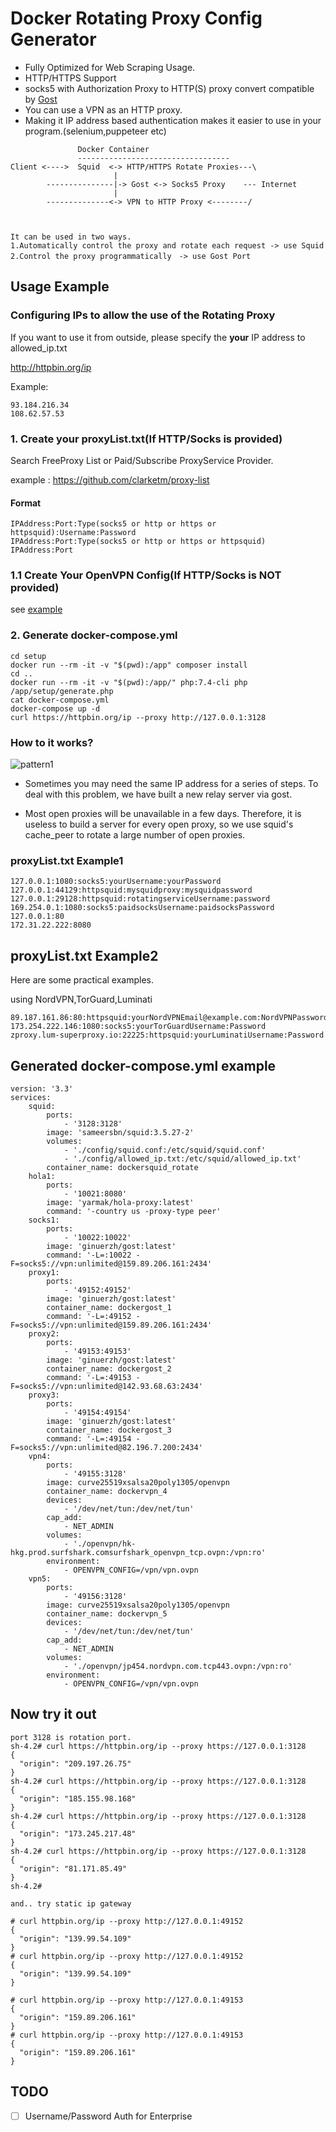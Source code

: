 # Docker Rotating Proxy Config Generator

- Fully Optimized for Web Scraping Usage.
- HTTP/HTTPS Support
- socks5 with Authorization Proxy to HTTP(S) proxy convert compatible by [Gost](https://github.com/ginuerzh/gost)
- You can use a VPN as an HTTP proxy.
- Making it IP address based authentication makes it easier to use in your program.(selenium,puppeteer etc)


```
               Docker Container
               ----------------------------------
Client <---->  Squid  <-> HTTP/HTTPS Rotate Proxies---\ 
                       |
        ---------------|-> Gost <-> Socks5 Proxy    --- Internet
                       |
        --------------<-> VPN to HTTP Proxy <--------/
                     
        

It can be used in two ways.
1.Automatically control the proxy and rotate each request -> use Squid
2.Control the proxy programmatically　-> use Gost Port

```


## Usage Example

### Configuring IPs to allow the use of the Rotating Proxy
If you want to use it from outside, please specify the **your** IP address to allowed_ip.txt

http://httpbin.org/ip

Example:
```
93.184.216.34
108.62.57.53
```

### 1. Create your proxyList.txt(If HTTP/Socks is provided)
Search FreeProxy List or Paid/Subscribe ProxyService Provider.

example : https://github.com/clarketm/proxy-list

#### Format
```
IPAddress:Port:Type(socks5 or http or https or httpsquid):Username:Password
IPAddress:Port:Type(socks5 or http or https or httpsquid)
IPAddress:Port
```

### 1.1 Create Your OpenVPN Config(If HTTP/Socks is NOT provided)
see [example](openvpn/)

### 2. Generate docker-compose.yml
```
cd setup
docker run --rm -it -v "$(pwd):/app" composer install
cd ..
docker run --rm -it -v "$(pwd):/app/" php:7.4-cli php /app/setup/generate.php
cat docker-compose.yml
docker-compose up -d
curl https://httpbin.org/ip --proxy http://127.0.0.1:3128
```
### How to it works?
![pattern1](https://user-images.githubusercontent.com/7544687/97991581-fdc2f380-1e24-11eb-99f3-df9885d627a2.png)

- Sometimes you may need the same IP address for a series of steps.
To deal with this problem, we have built a new relay server via gost.

- Most open proxies will be unavailable in a few days.
Therefore, it is useless to build a server for every open proxy, so we use squid's cache_peer to rotate a large number of open proxies.

### proxyList.txt Example1

```
127.0.0.1:1080:socks5:yourUsername:yourPassword
127.0.0.1:44129:httpsquid:mysquidproxy:mysquidpassword
127.0.0.1:29128:httpsquid:rotatingserviceUsername:password
169.254.0.1:1080:socks5:paidsocksUsername:paidsocksPassword
127.0.0.1:80
172.31.22.222:8080
```

## proxyList.txt Example2
Here are some practical examples.

using NordVPN,TorGuard,Luminati

```
89.187.161.86:80:httpsquid:yourNordVPNEmail@example.com:NordVPNPassword
173.254.222.146:1080:socks5:yourTorGuardUsername:Password
zproxy.lum-superproxy.io:22225:httpsquid:yourLuminatiUsername:Password
```



## Generated docker-compose.yml example
```
version: '3.3'
services:
    squid:
        ports:
            - '3128:3128'
        image: 'sameersbn/squid:3.5.27-2'
        volumes:
            - './config/squid.conf:/etc/squid/squid.conf'
            - './config/allowed_ip.txt:/etc/squid/allowed_ip.txt'
        container_name: dockersquid_rotate
    hola1:
        ports:
            - '10021:8080'
        image: 'yarmak/hola-proxy:latest'
        command: '-country us -proxy-type peer'
    socks1:
        ports:
            - '10022:10022'
        image: 'ginuerzh/gost:latest'
        command: '-L=:10022 -F=socks5://vpn:unlimited@159.89.206.161:2434'
    proxy1:
        ports:
            - '49152:49152'
        image: 'ginuerzh/gost:latest'
        container_name: dockergost_1
        command: '-L=:49152 -F=socks5://vpn:unlimited@159.89.206.161:2434'
    proxy2:
        ports:
            - '49153:49153'
        image: 'ginuerzh/gost:latest'
        container_name: dockergost_2
        command: '-L=:49153 -F=socks5://vpn:unlimited@142.93.68.63:2434'
    proxy3:
        ports:
            - '49154:49154'
        image: 'ginuerzh/gost:latest'
        container_name: dockergost_3
        command: '-L=:49154 -F=socks5://vpn:unlimited@82.196.7.200:2434'
    vpn4:
        ports:
            - '49155:3128'
        image: curve25519xsalsa20poly1305/openvpn
        container_name: dockervpn_4
        devices:
            - '/dev/net/tun:/dev/net/tun'
        cap_add:
            - NET_ADMIN
        volumes:
            - './openvpn/hk-hkg.prod.surfshark.comsurfshark_openvpn_tcp.ovpn:/vpn:ro'
        environment:
            - OPENVPN_CONFIG=/vpn/vpn.ovpn
    vpn5:
        ports:
            - '49156:3128'
        image: curve25519xsalsa20poly1305/openvpn
        container_name: dockervpn_5
        devices:
            - '/dev/net/tun:/dev/net/tun'
        cap_add:
            - NET_ADMIN
        volumes:
            - './openvpn/jp454.nordvpn.com.tcp443.ovpn:/vpn:ro'
        environment:
            - OPENVPN_CONFIG=/vpn/vpn.ovpn

```

## Now try it out
```
port 3128 is rotation port.
sh-4.2# curl https://httpbin.org/ip --proxy https://127.0.0.1:3128
{
  "origin": "209.197.26.75"
}
sh-4.2# curl https://httpbin.org/ip --proxy https://127.0.0.1:3128
{
  "origin": "185.155.98.168"
}
sh-4.2# curl https://httpbin.org/ip --proxy https://127.0.0.1:3128
{
  "origin": "173.245.217.48"
}
sh-4.2# curl https://httpbin.org/ip --proxy https://127.0.0.1:3128
{
  "origin": "81.171.85.49"
}
sh-4.2# 

and.. try static ip gateway

# curl httpbin.org/ip --proxy http://127.0.0.1:49152
{
  "origin": "139.99.54.109"
}
# curl httpbin.org/ip --proxy http://127.0.0.1:49152
{
  "origin": "139.99.54.109"
}

# curl httpbin.org/ip --proxy http://127.0.0.1:49153
{
  "origin": "159.89.206.161"
}
# curl httpbin.org/ip --proxy http://127.0.0.1:49153
{
  "origin": "159.89.206.161"
}
```

## TODO
- [ ] Username/Password Auth for Enterprise

